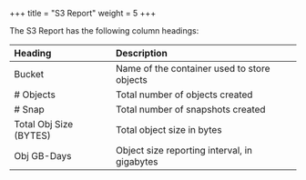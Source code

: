 +++
title = "S3 Report"
weight = 5
+++

The S3 Report has the following column headings: 


| Heading | Description | 
|  :---- |  :---- | 
| Bucket | Name of the container used to store objects | 
| # Objects | Total number of objects created | 
| # Snap | Total number of snapshots created | 
| Total Obj Size (BYTES) | Total object size in bytes | 
| Obj GB-Days | Object size reporting interval, in gigabytes | 

